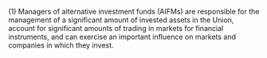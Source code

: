 (1) Managers of alternative investment funds (AIFMs) are responsible for the management of a significant amount of invested assets in the Union, account for significant amounts of trading in markets for financial instruments, and can exercise an important influence on markets and companies in which they invest.